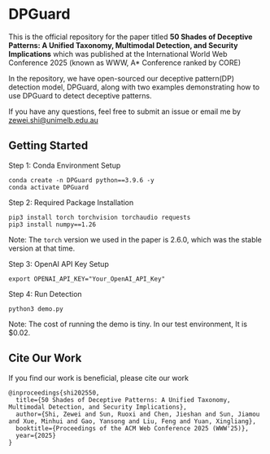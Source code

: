 # DPGuard
This is the official repository for the paper titled **50 Shades of Deceptive Patterns: A Unified Taxonomy, Multimodal Detection, and Security Implications** which was published at the International World Web Conference 2025 (known as WWW, A* Conference ranked by CORE)

In the repository, we have open-sourced our deceptive pattern(DP) detection model, DPGuard, along with two examples demonstrating how to use DPGuard to detect deceptive patterns.

If you have any questions, feel free to submit an issue or email me by zewei.shi@unimelb.edu.au

## Getting Started

Step 1: Conda Environment Setup

```
conda create -n DPGuard python==3.9.6 -y
conda activate DPGuard
```

Step 2: Required Package Installation

```
pip3 install torch torchvision torchaudio requests
pip3 install numpy==1.26
```

Note: The `torch` version we used in the paper is 2.6.0, which was the stable version at that time.

Step 3: OpenAI API Key Setup

```
export OPENAI_API_KEY="Your_OpenAI_API_Key"
```

Step 4: Run Detection

```
python3 demo.py
```

Note: The cost of running the demo is tiny. In our test environment, It is $0.02.


## Cite Our Work

If you find our work is beneficial, please cite our work

```
@inproceedings{shi202550,
  title={50 Shades of Deceptive Patterns: A Unified Taxonomy, Multimodal Detection, and Security Implications},
  author={Shi, Zewei and Sun, Ruoxi and Chen, Jieshan and Sun, Jiamou and Xue, Minhui and Gao, Yansong and Liu, Feng and Yuan, Xingliang},
  booktitle={Proceedings of the ACM Web Conference 2025 (WWW'25)},
  year={2025}
}
```

